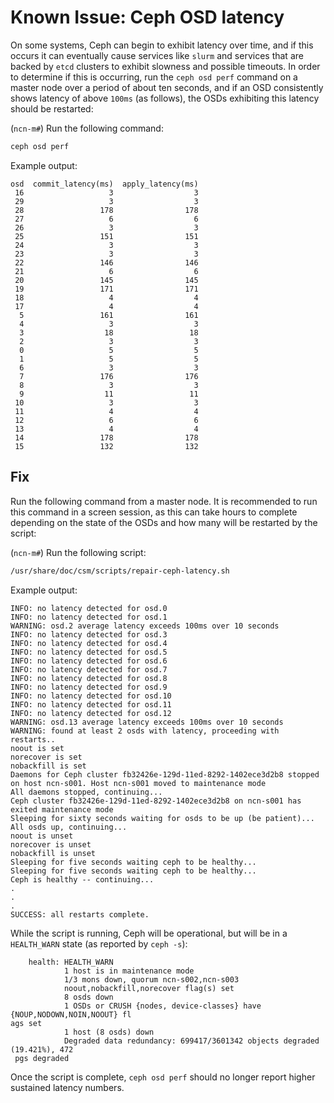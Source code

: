 # Known Issue: Ceph OSD latency

On some systems, Ceph can begin to exhibit latency over time, and if this occurs it can eventually cause services like `slurm` and services that are backed by `etcd` clusters to exhibit slowness and possible timeouts.
In order to determine if this is occurring, run the `ceph osd perf` command on a master node over a period of about ten seconds, and if an OSD consistently shows latency of above `100ms` (as follows), the OSDs exhibiting this latency should be restarted:

(`ncn-m#`) Run the following command:

```bash
ceph osd perf
```

Example output:

```text
osd  commit_latency(ms)  apply_latency(ms)
 16                   3                  3
 29                   3                  3
 28                 178                178
 27                   6                  6
 26                   3                  3
 25                 151                151
 24                   3                  3
 23                   3                  3
 22                 146                146
 21                   6                  6
 20                 145                145
 19                 171                171
 18                   4                  4
 17                   4                  4
  5                 161                161
  4                   3                  3
  3                  18                 18
  2                   3                  3
  0                   5                  5
  1                   5                  5
  6                   3                  3
  7                 176                176
  8                   3                  3
  9                  11                 11
 10                   3                  3
 11                   4                  4
 12                   6                  6
 13                   4                  4
 14                 178                178
 15                 132                132
```

## Fix

Run the following command from a master node. It is recommended to run this command in a screen session, as this can take hours to complete depending on the state of the OSDs and how many will be restarted by the script:

(`ncn-m#`) Run the following script:

```bash
/usr/share/doc/csm/scripts/repair-ceph-latency.sh
```

Example output:

```text
INFO: no latency detected for osd.0
INFO: no latency detected for osd.1
WARNING: osd.2 average latency exceeds 100ms over 10 seconds
INFO: no latency detected for osd.3
INFO: no latency detected for osd.4
INFO: no latency detected for osd.5
INFO: no latency detected for osd.6
INFO: no latency detected for osd.7
INFO: no latency detected for osd.8
INFO: no latency detected for osd.9
INFO: no latency detected for osd.10
INFO: no latency detected for osd.11
INFO: no latency detected for osd.12
WARNING: osd.13 average latency exceeds 100ms over 10 seconds
WARNING: found at least 2 osds with latency, proceeding with restarts..
noout is set
norecover is set
nobackfill is set
Daemons for Ceph cluster fb32426e-129d-11ed-8292-1402ece3d2b8 stopped on host ncn-s001. Host ncn-s001 moved to maintenance mode
All daemons stopped, continuing...
Ceph cluster fb32426e-129d-11ed-8292-1402ece3d2b8 on ncn-s001 has exited maintenance mode
Sleeping for sixty seconds waiting for osds to be up (be patient)...
All osds up, continuing...
noout is unset
norecover is unset
nobackfill is unset
Sleeping for five seconds waiting ceph to be healthy...
Sleeping for five seconds waiting ceph to be healthy...
Ceph is healthy -- continuing...
.
.
.
SUCCESS: all restarts complete.
```

While the script is running, Ceph will be operational, but will be in a `HEALTH_WARN` state (as reported by `ceph -s`):

```text
    health: HEALTH_WARN
            1 host is in maintenance mode
            1/3 mons down, quorum ncn-s002,ncn-s003
            noout,nobackfill,norecover flag(s) set
            8 osds down
            1 OSDs or CRUSH {nodes, device-classes} have {NOUP,NODOWN,NOIN,NOOUT} fl
ags set
            1 host (8 osds) down
            Degraded data redundancy: 699417/3601342 objects degraded (19.421%), 472
 pgs degraded
```

Once the script is complete, `ceph osd perf` should no longer report higher sustained latency numbers.
